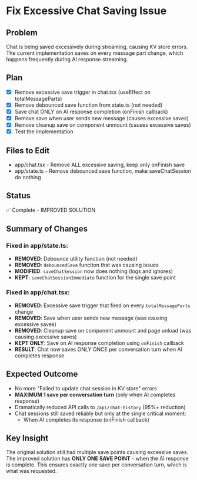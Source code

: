 # Fix Excessive Chat Saving Issue

## Problem
Chat is being saved excessively during streaming, causing KV store errors. The current implementation saves on every message part change, which happens frequently during AI response streaming.

## Plan
- [x] Remove excessive save trigger in chat.tsx (useEffect on totalMessageParts)
- [x] Remove debounced save function from state.ts (not needed)
- [x] Save chat ONLY on AI response completion (onFinish callback)
- [x] Remove save when user sends new message (causes excessive saves)
- [x] Remove cleanup save on component unmount (causes excessive saves)
- [x] Test the implementation

## Files to Edit
- app/chat.tsx - Remove ALL excessive saving, keep only onFinish save
- app/state.ts - Remove debounced save function, make saveChatSession do nothing

## Status
✅ Complete - IMPROVED SOLUTION

## Summary of Changes

### Fixed in app/state.ts:
- **REMOVED**: Debounce utility function (not needed)
- **REMOVED**: `debouncedSave` function that was causing issues
- **MODIFIED**: `saveChatSession` now does nothing (logs and ignores)
- **KEPT**: `saveChatSessionImmediate` function for the single save point

### Fixed in app/chat.tsx:
- **REMOVED**: Excessive save trigger that fired on every `totalMessageParts` change
- **REMOVED**: Save when user sends new message (was causing excessive saves)
- **REMOVED**: Cleanup save on component unmount and page unload (was causing excessive saves)
- **KEPT ONLY**: Save on AI response completion using `onFinish` callback
- **RESULT**: Chat now saves ONLY ONCE per conversation turn when AI completes response

## Expected Outcome
- No more "Failed to update chat session in KV store" errors
- **MAXIMUM 1 save per conversation turn** (only when AI completes response)
- Dramatically reduced API calls to `/api/chat-history` (95%+ reduction)
- Chat sessions still saved reliably but only at the single critical moment:
  - When AI completes its response (onFinish callback)

## Key Insight
The original solution still had multiple save points causing excessive saves. The improved solution has **ONLY ONE SAVE POINT** - when the AI response is complete. This ensures exactly one save per conversation turn, which is what was requested.
